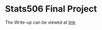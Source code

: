# Stats506 Final Project
The Write-up can be viewed at [link](http://htmlpreview.github.io/?https://github.com/ZhihaoXu/Stats506_finalproject/blob/main/final_writeup.html)